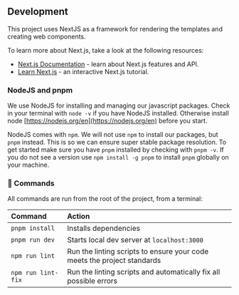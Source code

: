 ## Development

This project uses NextJS as a framework for rendering the templates and creating web components.

To learn more about Next.js, take a look at the following resources:

- [Next.js Documentation](https://nextjs.org/docs) - learn about Next.js features and API.
- [Learn Next.js](https://nextjs.org/learn) - an interactive Next.js tutorial.

### NodeJS and pnpm

We use NodeJS for installing and managing our javascript packages. Check in your terminal with `node -v` if you have NodeJS installed. Otherwise install node [https://nodejs.org/en](https://nodejs.org/en) before you start.

NodeJS comes with `npm`. We will not use `npm` to install our packages, but `pnpm` instead. This is so we can ensure super stable package resolution. To get started make sure you have `pnpm` installed by checking with `pnpm -v`. If you do not see a version use `npm install -g pnpm` to install `pnpm` globally on your machine.

### 🧞 Commands

All commands are run from the root of the project, from a terminal:

| Command            | Action                                                                  |
| :----------------- | :---------------------------------------------------------------------- |
| `pnpm install`     | Installs dependencies                                                   |
| `pnpm run dev`     | Starts local dev server at `localhost:3000`                             |                            |
| `npm run lint`     | Run the linting scripts to ensure your code meets the project standards |
| `npm run lint-fix` | Run the linting scripts and automatically fix all possible errors       |
